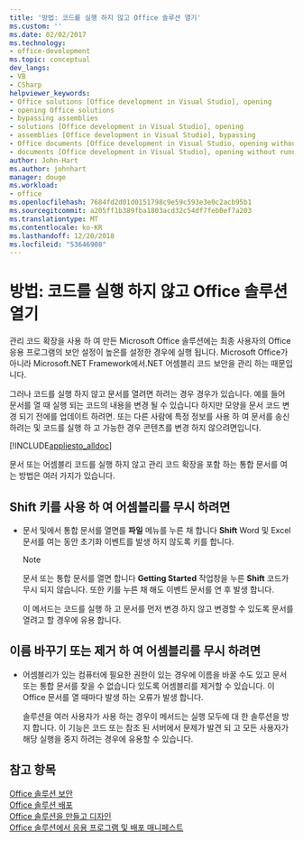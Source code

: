 ```yaml
---
title: '방법: 코드를 실행 하지 않고 Office 솔루션 열기'
ms.custom: ''
ms.date: 02/02/2017
ms.technology:
- office-development
ms.topic: conceptual
dev_langs:
- VB
- CSharp
helpviewer_keywords:
- Office solutions [Office development in Visual Studio], opening
- opening Office solutions
- bypassing assemblies
- solutions [Office development in Visual Studio], opening
- assemblies [Office development in Visual Studio], bypassing
- Office documents [Office development in Visual Studio, opening without running code
- documents [Office development in Visual Studio], opening without running code
author: John-Hart
ms.author: johnhart
manager: douge
ms.workload:
- office
ms.openlocfilehash: 7684fd2d01d0151798c9e59c593e3e0c2acb95b1
ms.sourcegitcommit: a205ff1b389fba1803acd32c54df7feb0ef7a203
ms.translationtype: MT
ms.contentlocale: ko-KR
ms.lasthandoff: 12/20/2018
ms.locfileid: "53646908"
---
```

# <a name="how-to-open-office-solutions-without-running-code"></a>방법: 코드를 실행 하지 않고 Office 솔루션 열기
  관리 코드 확장을 사용 하 여 만든 Microsoft Office 솔루션에는 최종 사용자의 Office 응용 프로그램의 보안 설정이 높은를 설정한 경우에 실행 됩니다. Microsoft Office가 아니라 Microsoft.NET Framework에서.NET 어셈블리 코드 보안을 관리 하는 때문입니다.  
  
 그러나 코드를 실행 하지 않고 문서를 열려면 하려는 경우 경우가 있습니다. 예를 들어 문서를 열 때 실행 되는 코드의 내용을 변경 될 수 있습니다 하지만 모양을 문서 코드 변경 되기 전에를 업데이트 하려면. 또는 다른 사람에 특정 정보를 사용 하 여 문서를 송신 하려는 및 코드를 실행 하 고 가능한 경우 콘텐츠를 변경 하지 않으려면입니다.  
  
 [!INCLUDE[appliesto_alldoc](../vsto/includes/appliesto-alldoc-md.md)]  
  
 문서 또는 어셈블리 코드를 실행 하지 않고 관리 코드 확장을 포함 하는 통합 문서를 여는 방법은 여러 가지가 있습니다.  
  
## <a name="to-bypass-the-assembly-by-using-the-shift-key"></a>Shift 키를 사용 하 여 어셈블리를 무시 하려면  
  
-   문서 및에서 통합 문서를 열면를 **파일** 메뉴를 누른 채 합니다 **Shift** Word 및 Excel 문서를 여는 동안 초기화 이벤트를 발생 하지 않도록 키를 합니다.  
  
    > [!NOTE]  
    >  문서 또는 통합 문서를 열면 합니다 **Getting Started** 작업창을 누른 **Shift** 코드가 무시 되지 않습니다. 또한 키를 누른 채 해도 이벤트 문서를 연 후 발생 합니다.  
  
     이 메서드는 코드를 실행 하 고 문서를 먼저 변경 하지 않고 변경할 수 있도록 문서를 열려고 할 경우에 유용 합니다.  
  
## <a name="to-bypass-an-assembly-by-renaming-or-removing-it"></a>이름 바꾸기 또는 제거 하 여 어셈블리를 무시 하려면  
  
-   어셈블리가 있는 컴퓨터에 필요한 권한이 있는 경우에 이름을 바꿀 수도 있고 문서 또는 통합 문서를 찾을 수 없습니다 있도록 어셈블리를 제거할 수 있습니다. 이 Office 문서를 열 때마다 발생 하는 오류가 발생 합니다.  
  
     솔루션을 여러 사용자가 사용 하는 경우이 메서드는 실행 모두에 대 한 솔루션을 방지 합니다. 이 기능은 코드 또는 참조 된 서버에서 문제가 발견 되 고 모든 사용자가 해당 실행을 중지 하려는 경우에 유용할 수 있습니다.  
  
## <a name="see-also"></a>참고 항목  
 [Office 솔루션 보안](../vsto/securing-office-solutions.md)   
 [Office 솔루션 배포](../vsto/deploying-an-office-solution.md)   
 [Office 솔루션을 만들고 디자인](../vsto/designing-and-creating-office-solutions.md)   
 [Office 솔루션에서 응용 프로그램 및 배포 매니페스트](../vsto/application-and-deployment-manifests-in-office-solutions.md)  
  
  